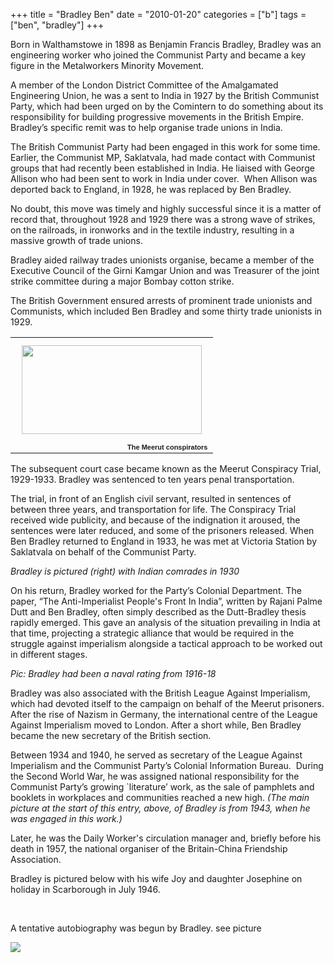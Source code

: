 +++
title = "Bradley Ben"
date = "2010-01-20"
categories = ["b"]
tags = ["ben", "bradley"]
+++

Born in Walthamstowe in 1898 as Benjamin Francis Bradley, Bradley was an engineering worker who joined the Communist Party and became a key figure in the Metalworkers Minority Movement.

A member of the London District Committee of the Amalgamated Engineering Union, he was a sent to India in 1927 by the British Communist Party, which had been urged on by the Comintern to do something about its responsibility for building progressive movements in the British Empire. Bradley’s specific remit was to help organise trade unions in India.

The British Communist Party had been engaged in this work for some time. Earlier, the Communist MP, Saklatvala, had made contact with Communist groups that had recently been established in India. He liaised with George Allison who had been sent to work in India under cover.  When Allison was deported back to England, in 1928, he was replaced by Ben Bradley.

No doubt, this move was timely and highly successful since it is a matter of record that, throughout 1928 and 1929 there was a strong wave of strikes, on the railroads, in ironworks and in the textile industry, resulting in a massive growth of trade unions.

Bradley aided railway trades unionists organise, became a member of the Executive Council of the Girni Kamgar Union and was Treasurer of the joint strike committee during a major Bombay cotton strike.

The British Government ensured arrests of prominent trade unionists and Communists, which included Ben Bradley and some thirty trade unionists in 1929.

<table style="width: auto;"><tbody><tr><td><b style="mso-bidi-font-weight: normal;"><span lang="EN-GB" style="font-family: arial; mso-ansi-language: en-gb;"><a href="https://picasaweb.google.com/lh/photo/xQbkt960pmxC4Oqw2lKtNUoRKQX2HLZN7LAGYFtvc9A?feat=embedwebsite"><img style="float: left; margin: 10px; width: 288px; height: 142px;" src="https://lh4.googleusercontent.com/-Cvv-r6ladns/Tgdia2SZ3qI/AAAAAAAAA7U/CXxiqIZpoxg/s144/bradley meerut--the-trial_649x318.jpg"></a></span></b></td></tr><tr><td style="font-size: 11px; font-family: arial,sans-serif; text-align: right;"><b style="mso-bidi-font-weight: normal;"><span lang="EN-GB" style="font-family: arial; mso-ansi-language: en-gb;">The Meerut conspirators&nbsp;</span></b></td></tr></tbody></table>

The subsequent court case became known as the Meerut Conspiracy Trial, 1929-1933. Bradley was sentenced to ten years penal transportation.

The trial, in front of an English civil servant, resulted in sentences of between three years, and transportation for life. The Conspiracy Trial received wide publicity, and because of the indignation it aroused, the sentences were later reduced, and some of the prisoners released. When Ben Bradley returned to England in 1933, he was met at Victoria Station by Saklatvala on behalf of the Communist Party. 

_Bradley is pictured (right) with Indian comrades in_ _1930_

On his return, Bradley worked for the Party’s Colonial Department. The paper, “The Anti-Imperialist People's Front In India”, written by Rajani Palme Dutt and Ben Bradley, often simply described as the Dutt-Bradley thesis rapidly emerged. This gave an analysis of the situation prevailing in India at that time, projecting a strategic alliance that would be required in the struggle against imperialism alongside a tactical approach to be worked out in different stages.

_Pic: Bradley had been a naval rating from 1916-18_ 

Bradley was also associated with the British League Against Imperialism, which had devoted itself to the campaign on behalf of the Meerut prisoners. After the rise of Nazism in Germany, the international centre of the League Against Imperialism moved to London. After a short while, Ben Bradley became the new secretary of the British section.

Between 1934 and 1940, he served as secretary of the League Against Imperialism and the Communist Party’s Colonial Information Bureau.  During the Second World War, he was assigned national responsibility for the Communist Party’s growing \`literature’ work, as the sale of pamphlets and booklets in workplaces and communities reached a new high. _(The main picture at the start of this entry, above, of Bradley is from 1943, when he was engaged in this work.)_ 

Later, he was the Daily Worker's circulation manager and, briefly before his death in 1957, the national organiser of the Britain-China Friendship Association. 

Bradley is pictured below with his wife Joy and daughter Josephine on holiday in Scarborough in July 1946.

 

A tentative autobiography was begun by Bradley. see picture

![](https://grahamstevenson.me.uk/wp-content/uploads/2019/12/A8AC6D67-6223-4B21-BE30-214C37B09A1E-1024x679.jpeg)
